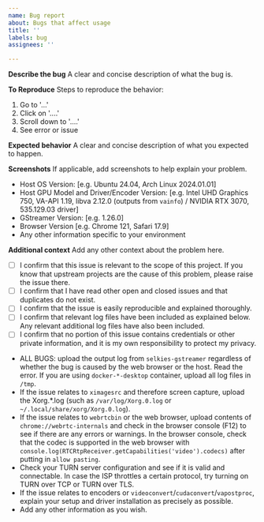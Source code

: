 ```yaml
---
name: Bug report
about: Bugs that affect usage
title: ''
labels: bug
assignees: ''

---
```


**Describe the bug**
A clear and concise description of what the bug is.

**To Reproduce**
Steps to reproduce the behavior:
1. Go to '...'
2. Click on '....'
3. Scroll down to '....'
4. See error or issue

**Expected behavior**
A clear and concise description of what you expected to happen.

**Screenshots**
If applicable, add screenshots to help explain your problem.

 - Host OS Version: [e.g. Ubuntu 24.04, Arch Linux 2024.01.01]
 - Host GPU Model and Driver/Encoder Version: [e.g. Intel UHD Graphics 750, VA-API 1.19, libva 2.12.0 (outputs from `vainfo`) / NVIDIA RTX 3070, 535.129.03 driver]
 - GStreamer Version: [e.g. 1.26.0]
 - Browser Version [e.g. Chrome 121, Safari 17.9]
 - Any other information specific to your environment

**Additional context**
Add any other context about the problem here.

 - [ ] I confirm that this issue is relevant to the scope of this project. If you know that upstream projects are the cause of this problem, please raise the issue there.
 - [ ] I confirm that I have read other open and closed issues and that duplicates do not exist.
 - [ ] I confirm that the issue is easily reproducible and explained thoroughly.
 - [ ] I confirm that relevant log files have been included as explained below. Any relevant additional log files have also been included.
 - [ ] I confirm that no portion of this issue contains credentials or other private information, and it is my own responsibility to protect my privacy.

 - ALL BUGS: upload the output log from `selkies-gstreamer` regardless of whether the bug is caused by the web browser or the host. Read the error. If you are using `docker-*-desktop` container, upload all log files in `/tmp`.
 - If the issue relates to `ximagesrc` and therefore screen capture, upload the Xorg.*.log (such as `/var/log/Xorg.0.log` or `~/.local/share/xorg/Xorg.0.log`).
 - If the issue relates to `webrtcbin` or the web browser, upload contents of `chrome://webrtc-internals` and check in the browser console (F12) to see if there are any errors or warnings. In the browser console, check that the codec is supported in the web browser with `console.log(RTCRtpReceiver.getCapabilities('video').codecs)` after putting in `allow pasting`.
 - Check your TURN server configuration and see if it is valid and connectable. In case the ISP throttles a certain protocol, try turning on TURN over TCP or TURN over TLS.
 - If the issue relates to encoders or `videoconvert`/`cudaconvert`/`vapostproc`, explain your setup and driver installation as precisely as possible.
 - Add any other information as you wish.
